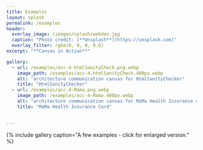 ```yaml
---
title: Examples
layout: splash
permalink: /examples
header:
  overlay_image: /images/splash/webdev.jpg
  caption: "Photo credit: [**Unsplash**](https://unsplash.com)"
  overlay_filter: rgba(0, 0, 0, 0.6)
excerpt: "**Canvas in Action**"

gallery:
  - url: /examples/acc-4-htmlSanityCheck.png.webp
    image_path: /examples/acc-4-htmlSanityCheck.400px.webp
    alt: "architecture communication canvas for HtmlSanityChecker"
    title: "HtmlSanityChecker"
  - url: /examples/acc-4-Mama.png.webp
    image_path: /examples/acc-4-Mama.400px.webp
    alt: "architecture communication canvas for MaMa Health Insurance card"
    title: "MaMa Health Insurance Card"

  
---
```


{% include gallery caption="A few examples - click for enlarged version." %}
